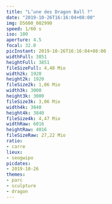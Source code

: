 ```yaml
---
title: "L’une des Dragon Ball ?"
date: "2019-10-26T16:16:04+08:00"
img: D5600_002990
speed: 1/60 s
iso: 100
aperture: 4.5
focal: 32.0
picInstant: 2019-10-26T16:16:04+08:00
widthFull: 3851
heightFull: 3851
fileSizeFull: 4,48 Mio
width2k: 1920
height2k: 1920
fileSize2k: 1,06 Mio
width3k: 3000
height3k: 3000
fileSize3k: 3,06 Mio
width4k: 3840
height4k: 3840
fileSize4k: 4,47 Mio
widthRaw: 6016
heightRaw: 4016
fileSizeRaw: 27,22 Mio
ratio:
- carre
lieux:
- seogwipo
picdates:
- 2019-10-26
themes:
- parc
- sculpture
- dragon
---
```


